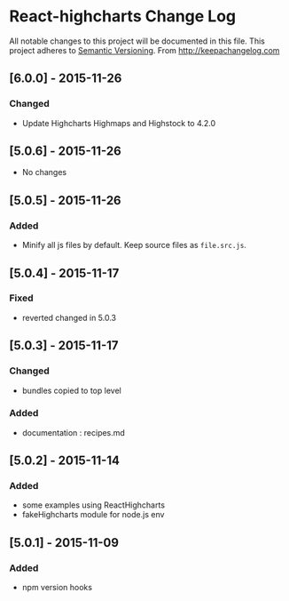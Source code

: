 # React-highcharts Change Log
All notable changes to this project will be documented in this file.
This project adheres to [Semantic Versioning](http://semver.org/).
From http://keepachangelog.com

## [6.0.0] - 2015-11-26
### Changed
- Update Highcharts Highmaps and Highstock to 4.2.0 

## [5.0.6] - 2015-11-26
- No changes

## [5.0.5] - 2015-11-26
### Added
- Minify all js files by default. Keep source files as `file.src.js`. 


## [5.0.4] - 2015-11-17
### Fixed
- reverted changed in 5.0.3


## [5.0.3] - 2015-11-17
### Changed
- bundles copied to top level

### Added
- documentation : recipes.md


## [5.0.2] - 2015-11-14
### Added
- some examples using ReactHighcharts
- fakeHighcharts module for node.js env


## [5.0.1] - 2015-11-09
### Added
- npm version hooks

